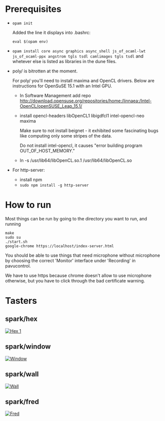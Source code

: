 # Prerequisites

* `opam init`
  
    Added the line it displays into .bashrc:
    
    `eval $(opam env)`

* `opam install core async graphics async_shell js_of_ocaml-lwt js_of_ocaml-ppx angstrom tgls tsdl camlimages tgls tsdl`
  and whetever else is listed as libraries in the dune files.

* poly/ is bitrotten at the moment.

  For poly/ you'll need to install maxima and OpenCL drivers. Below are
  instructions for OpenSuSE 15.1 with an Intel GPU.

  + In Software Management add repo
    http://download.opensuse.org/repositories/home:/linnaea:/Intel-OpenCL/openSUSE_Leap_15.1/

  + install
    opencl-headers
    libOpenCL1
    libigdfcl1
    intel-opencl-neo
    maxima

    Make sure to not install beignet - it exhibited some fascinating bugs like
    computing only some stripes of the data.

    Do not install intel-opencl, it causes "error building program
    OUT_OF_HOST_MEMORY."

  + ln -s /usr/lib64/libOpenCL.so.1 /usr/lib64/libOpenCL.so

* For http-server:
  + install npm
  + `sudo npm install -g http-server`

# How to run

Most things can be run by going to the directory you want to run, and running

```
make
sudo su
./start.sh
google-chrome https://localhost/index-server.html
```

You should be able to use things that need microphone without microphone by
choosing the correct 'Monitor' interface under 'Recording' in pavucontrol.

We have to use https because chrome doesn't allow to use microphone otherwise,
but you have to click through the bad certificate warning.

# Tasters

## spark/hex
[![Hex 1](https://img.youtube.com/vi/5e8FJhhpSPo/maxresdefault.jpg)](https://www.youtube.com/watch?v=5e8FJhhpSPo)

## spark/window

[![Window](https://img.youtube.com/vi/K_6M-9U1NGE/maxresdefault.jpg)](https://www.youtube.com/watch?v=K_6M-9U1NGE)

## spark/wall

[![Wall](https://img.youtube.com/vi/6cONcKzx4GY/maxresdefault.jpg)](https://www.youtube.com/watch?v=6cONcKzx4GY)

## spark/fred

[![Fred](https://img.youtube.com/vi/VhBzc3j_vPA/maxresdefault.jpg)](https://www.youtube.com/watch?v=VhBzc3j_vPA)
